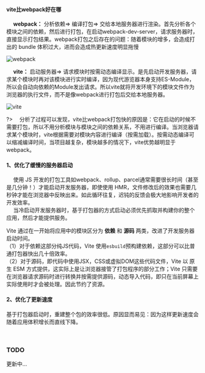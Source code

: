 #### vite比webpack好在哪
&emsp; **webpack：** 分析依赖=> 编译打包=> 交给本地服务器进行渲染。首先分析各个模块之间的依赖，然后进行打包，在启动webpack-dev-server，请求服务器时，直接显示打包结果。webpack打包之后存在的问题：随着模块的增多，会造成打出的 bundle 体积过大，进而会造成热更新速度明显拖慢

![webpack](https://img-blog.csdnimg.cn/20210417225533423.png)

&emsp; **vite：** 启动服务器=> 请求模块时按需动态编译显示。是先启动开发服务器，请求某个模块时再对该模块进行实时编译，因为现代游览器本身支持ES-Module，所以会自动向依赖的Module发出请求。所以vite就将开发环境下的模块文件作为浏览器的执行文件，而不是像webpack进行打包后交给本地服务器。

![vite](https://img-blog.csdnimg.cn/20210417225611243.png)

?>&emsp; 分析了过程可以发现，vite比webpack打包快的原因是：它在启动的时候不需要打包，所以不用分析模块与模块之间的依赖关系，不用进行编译。当浏览器请求某个模块时，vite根据需要对模块内容进行编译（按需加载）。按需动态编译可以缩减编译时间，当项目越复杂，模块越多的情况下，vite优势越明显于webpack。
#### 1、优化了缓慢的服务器启动

&emsp; 使用 JS 开发的打包工具如webpack、rollup、parcel通常需要很长时间（甚至是几分钟！）才能启动开发服务器，即使使用 HMR，文件修改后的效果也需要几秒钟才能在浏览器中反映出来。如此循环往复，迟钝的反馈会极大地影响开发者的开发效率。<br>
&emsp; 当冷启动开发服务器时，基于打包器的方式启动必须优先抓取并构建你的整个应用，然后才能提供服务。

Vite 通过在一开始将应用中的模块区分为 **依赖** 和 **源码** 两类，改进了开发服务器启动时间。<br>
（1）对于依赖这部分纯JS代码，Vite 使用`esbuild`预构建依赖，这部分可以比普通打包器快出几十倍效率。<br>
（2）对于源码，即代码中使用JSX，CSS或虚拟DOM这些代码文件，Vite 以 原生 ESM 方式提供，这实际上是让浏览器接管了打包程序的部分工作；Vite 只需要在浏览器请求源码时进行转换并按需提供源码，动态导入代码，即只在当前屏幕上实际使用时才会被处理。因此节约了资源。


#### 2、优化了更新速度

基于打包器启动时，重建整个包的效率很低。原因显而易见：因为这样更新速度会随着应用体积增长而直线下降。

<br>

### TODO

更新中...
